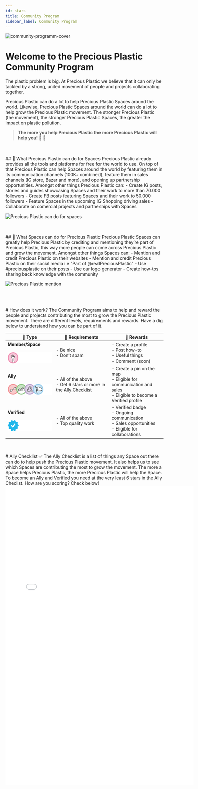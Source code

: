 ```yaml
---
id: stars
title: Community Program
sidebar_label: Community Program
---
```

![community-programm-cover](https://user-images.githubusercontent.com/17761877/113297730-4959ca80-92fb-11eb-802d-6a02f61ff471.jpg)

# Welcome to the Precious Plastic Community Program

The plastic problem is big. At Precious Plastic we believe that it can only be tackled by a strong, united movement of people and projects collaborating together.

Precious Plastic can do a lot to help Precious Plastic Spaces around the world. Likewise, Precious Plastic Spaces around the world can do a lot to help grow the Precious Plastic movement. The stronger Precious Plastic (the movement), the stronger Precious Plastic Spaces, the greater the impact on plastic pollution.
<br>
> <b>The more you help Precious Plastic the more Precious Plastic will help you!</b> 🤜 🤛
<br>
<br>
##  💎 What Precious Plastic can do for Spaces
Precious Plastic already provides all the tools and platforms for free for the world to use. On top of that Precious Plastic can help Spaces around the world by featuring them in its communication channels (100K+ combined), feature them in sales channels (IG store, Bazar and more), and opening up partnership opportunities. Amongst other things Precious Plastic can:
- Create IG posts, stories and guides showcasing Spaces and their work to more than 70.000 followers
- Create FB posts featuring Spaces and their work to 50.000 followers
- Feature Spaces in the upcoming IG Shopping driving sales
- Collaborate on comercial projects and partneships with Spaces

![Precious Plastic can do for spaces](https://user-images.githubusercontent.com/17761877/113735716-cd95be80-96fc-11eb-906f-a080db811974.jpg)

<br>
<br>
##  🎁 What Spaces can do for Precious Plastic
Precious Plastic Spaces can greatly help Precious Plastic by crediting and mentioning they’re part of Precious Plastic, this way more people can come across Precious Plastic and grow the movement. Amongst other things Spaces can:
- Mention and credit Precious Plastic on their websites
- Mention and credit Precious Plastic on their social media i.e "Part of @realPreciousPlastic"
- Use #preciousplastic on their posts
- Use our logo generator
- Create how-tos sharing back knowledge with the community


![Precious Plastic mention](https://user-images.githubusercontent.com/17761877/114057728-1bdcc600-9893-11eb-9cae-904e0175c03d.jpg)


<br>
<br>
<br>
# How does it work?
The Community Program aims to help and reward the people and projects contributing the most to grow the Precious Plastic movement. There are different levels, requirements and rewards. Have a dig below to understand how you can be part of it.

🚩 Type | 🤝 Requirements | 💫 Rewards
--- | --- | ---
<b>Member/Space</b> <br> <br> <img style="margin-left: 0;" src="../assets/build/community-program-member.png" width="200px"/> |- Be nice <br> - Don’t spam |- Create a profile<br>- Post how-to<br>- Useful things<br>- Comment (soon)
<b>Ally</b> <br> <br> <img style="margin-left: 0;" src="../assets/build/all-spaces-with-no-member.png" width="200px"/>|- All of the above<br>- Get 6 stars or more in the [Ally Checklist](https://jsfiddle.net/davehakkens/gr4pndtc/94/show)|- Create a pin on the map<br>- Eligible for communication and sales<br>- Eligible to become a Verified profile
<b>Verified</b> <br> <br> <img style="margin-left: 0;" src="../assets/build/community-program-verified.png" width="200px"/> |- All of the above<br>- Top quality work |- Verified badge<br>- Ongoing communication<br> - Sales opportunities<br>- Eligible for collaborations

<br>
<br>
# Ally Checklist ✅
The Ally Checklist is a list of things any Space out there can do to help push the Precious Plastic movement. It also helps us to see which Spaces are contributing the most to grow the movement. The more a Space helps Precious Plastic, the more Precious Plastic will help the Space. To become an Ally and Verified you need at the very least 6 stars in the Ally Checlist. How are you scoring? Check below!

<iframe width="600px" height="950px" src="//jsfiddle.net/PreciousPlastic/xubr3gLz/embedded/result/" allowfullscreen="allowfullscreen" allowpaymentrequest frameborder="0"></iframe>
